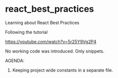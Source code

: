 # react_best_practices
Learning about React Best Practices

Following the tutorial

https://youtube.com/watch?v=5r25Y9Vg2P4

No working code was introduced. Only snippets.

AGENDA:
1. Keeping project wide constants in a separate file.

